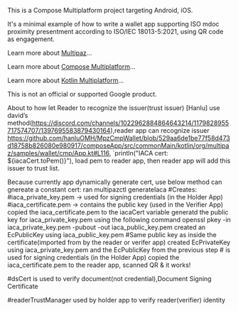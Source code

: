 This is a Compose Multiplatform project targeting Android, iOS.

It's a minimal example of how to write a wallet app supporting ISO mdoc proximity presentment
according to ISO/IEC 18013-5:2021, using QR code as engagement.

Learn more about [Multipaz](https://github.com/openwallet-foundation-labs/identity-credential)…

Learn more about [Compose Multiplatform](https://www.jetbrains.com/compose-multiplatform/)…

Learn more about [Kotlin Multiplatform](https://kotlinlang.org/docs/multiplatform.html)…

This is not an official or supported Google product.

About to how let Reader to recognize the issuer(trust issuer)
[Hanlu] use david’s method(https://discord.com/channels/1022962884864643214/1179828955717574707/1397695583879430164),reader app can recognize issuer
https://github.com/hanluOMH/MpzCmpWallet/blob/529aa6de1be77f58d473d18758b826080e980917/composeApp/src/commonMain/kotlin/org/multipaz/samples/wallet/cmp/App.kt#L116,
`println("IACA cert: ${iacaCert.toPem()}"), load pem to reader app, then reader app will add this issuer to trust list.

Because currently app dynamically generate cert, use below method can gnereate a constant cert:
ran multipazctl generateIaca 
         #Creates:
        #iaca_private_key.pem → used for signing credentials (in the Holder App)
        #iaca_certificate.pem → contains the public key (used in the Verifier App)
copied the iaca_certificate.pem to the iacaCert variable
generatd the public key for iaca_private_key.pem using the following command
openssl pkey -in iaca_private_key.pem -pubout -out iaca_public_key.pem
created an EcPublicKey using iaca_public_key.pem
        #Same public key as inside the certificate(imported from by the reader or verifer app)
created EcPrivateKey using iaca_private_key.pem and the EcPublicKey from the previous step
        # is used for signing credentials (in the Holder App)
copied the iaca_certificate.pem to the reader app, scanned QR & it works!

#dsCert is used to verify document(not credential),Document Signing Certificate

#readerTrustManager used by holder app to verify  reader(verifier) identity